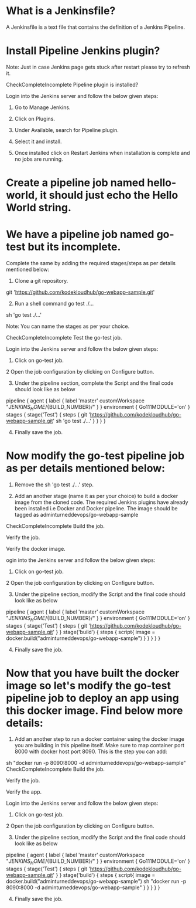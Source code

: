# What is a Jenkinsfile?
A Jenkinsfile is a text file that contains the definition of a Jenkins Pipeline.

# Install Pipeline Jenkins plugin?


Note: Just in case Jenkins page gets stuck after restart please try to refresh it.

CheckCompleteIncomplete
Pipeline plugin is installed?

Login into the Jenkins server and follow the below given steps:


1. Go to Manage Jenkins.

2. Click on Plugins.

3. Under Available, search for Pipeline plugin.

4. Select it and install.

5. Once installed click on Restart Jenkins when installation is complete and no jobs are running.

# Create a pipeline job named hello-world, it should just echo the Hello World string.



# We have a pipeline job named go-test but its incomplete.

Complete the same by adding the required stages/steps as per details mentioned below:


1. Clone a git repository.

git 'https://github.com/kodekloudhub/go-webapp-sample.git'


2. Run a shell command go test ./...

sh 'go test ./...'




Note: You can name the stages as per your choice.

CheckCompleteIncomplete
Test the go-test job.




Login into the Jenkins server and follow the below given steps:


1. Click on go-test job.

2 Open the job configuration by clicking on Configure button.

3. Under the pipeline section, complete the Script and the final code should look like as below


pipeline {
    agent {
        label {
            label 'master'
            customWorkspace "${JENKINS_HOME}/${BUILD_NUMBER}/"
        }
    }
    environment {
        Go111MODULE='on'
    }
    stages {
        stage('Test') {
            steps {
                git 'https://github.com/kodekloudhub/go-webapp-sample.git'
                sh 'go test ./...'
            }
        }
    }
}


4. Finally save the job.


# Now modify the go-test pipeline job as per details mentioned below:


1. Remove the sh 'go test ./...' step.

2. Add an another stage (name it as per your choice) to build a docker image from the cloned code. The required Jenkins plugins have already been installed i.e Docker and Docker pipeline. The image should be tagged as adminturneddevops/go-webapp-sample

CheckCompleteIncomplete
Build the job.

Verify the job.

Verify the docker image.

ogin into the Jenkins server and follow the below given steps:


1. Click on go-test job.

2 Open the job configuration by clicking on Configure button.

3. Under the pipeline section, modify the Script and the final code should look like as below


pipeline {
    agent {
        label {
            label 'master'
            customWorkspace "${JENKINS_HOME}/${BUILD_NUMBER}/"
        }
    }
    environment {
        Go111MODULE='on'
    }
    stages {
        stage('Test') {
            steps {
                git 'https://github.com/kodekloudhub/go-webapp-sample.git'
            }
        }
        stage('build') {
            steps {
                script{
                    image = docker.build("adminturneddevops/go-webapp-sample")
                }
            }
        }
    }
}


4. Finally save the job.


# Now that you have built the docker image so let's modify the go-test pipeline job to deploy an app using this docker image. Find below more details:


1. Add an another step to run a docker container using the docker image you are building in this pipeline itself. Make sure to map container port 8000 with docker host port 8090. This is the step you can add:


sh "docker run -p 8090:8000 -d adminturneddevops/go-webapp-sample"
CheckCompleteIncomplete
Build the job.

Verify the job.

Verify the app.


Login into the Jenkins server and follow the below given steps:


1. Click on go-test job.

2 Open the job configuration by clicking on Configure button.

3. Under the pipeline section, modify the Script and the final code should look like as below


pipeline {
    agent {
        label {
            label 'master'
            customWorkspace "${JENKINS_HOME}/${BUILD_NUMBER}/"
        }
    }
    environment {
        Go111MODULE='on'
    }
    stages {
        stage('Test') {
            steps {
                git 'https://github.com/kodekloudhub/go-webapp-sample.git'
            }
        }
        stage('build') {
            steps {
                script{
                    image = docker.build("adminturneddevops/go-webapp-sample")
                    sh "docker run -p 8090:8000 -d adminturneddevops/go-webapp-sample"
                }
            }
        }
    }
}


4. Finally save the job.


